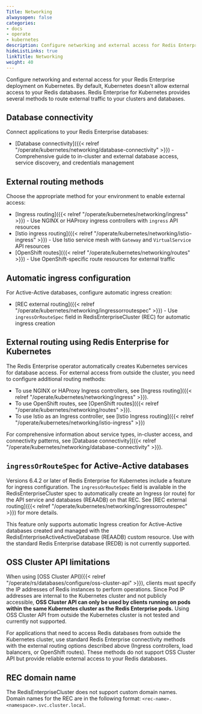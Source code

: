 ```yaml
---
Title: Networking
alwaysopen: false
categories:
- docs
- operate
- kubernetes
description: Configure networking and external access for Redis Enterprise clusters and databases on Kubernetes.
hideListLinks: true
linkTitle: Networking
weight: 40
---
```


Configure networking and external access for your Redis Enterprise deployment on Kubernetes. By default, Kubernetes doesn't allow external access to your Redis databases. Redis Enterprise for Kubernetes provides several methods to route external traffic to your clusters and databases.

## Database connectivity

Connect applications to your Redis Enterprise databases:

- [Database connectivity]({{< relref "/operate/kubernetes/networking/database-connectivity" >}}) - Comprehensive guide to in-cluster and external database access, service discovery, and credentials management

## External routing methods

Choose the appropriate method for your environment to enable external access:

- [Ingress routing]({{< relref "/operate/kubernetes/networking/ingress" >}}) - Use NGINX or HAProxy ingress controllers with `ingress` API resources
- [Istio ingress routing]({{< relref "/operate/kubernetes/networking/istio-ingress" >}}) - Use Istio service mesh with `Gateway` and `VirtualService` API resources
- [OpenShift routes]({{< relref "/operate/kubernetes/networking/routes" >}}) - Use OpenShift-specific route resources for external traffic

## Automatic ingress configuration

For Active-Active databases, configure automatic ingress creation:

- [REC external routing]({{< relref "/operate/kubernetes/networking/ingressorroutespec" >}}) - Use `ingressOrRouteSpec` field in RedisEnterpriseCluster (REC) for automatic ingress creation

## External routing using Redis Enterprise for Kubernetes

The Redis Enterprise operator automatically creates Kubernetes services for database access. For external access from outside the cluster, you need to configure additional routing methods:

- To use NGINX or HAProxy Ingress controllers, see [Ingress routing]({{< relref "/operate/kubernetes/networking/ingress" >}}).
- To use OpenShift routes, see [OpenShift routes]({{< relref "/operate/kubernetes/networking/routes" >}}).
- To use Istio as an Ingress controller, see [Istio Ingress routing]({{< relref "/operate/kubernetes/networking/istio-ingress" >}})

For comprehensive information about service types, in-cluster access, and connectivity patterns, see [Database connectivity]({{< relref "/operate/kubernetes/networking/database-connectivity" >}}).

## `ingressOrRouteSpec` for Active-Active databases

Versions 6.4.2 or later of Redis Enterprise for Kubernetes include a feature for ingress configuration. The `ingressOrRouteSpec` field is available in the RedisEnterpriseCluster spec to automatically create an Ingress (or route) for the API service and databases (REAADB) on that REC. See [REC external routing]({{< relref "/operate/kubernetes/networking/ingressorroutespec" >}}) for more details.

This feature only supports automatic Ingress creation for Active-Active databases created and managed with the RedisEnterpriseActiveActiveDatabase (REAADB) custom resource. Use with the standard Redis Enterprise database (REDB) is not currently supported.

## OSS Cluster API limitations

When using [OSS Cluster API]({{< relref "/operate/rs/databases/configure/oss-cluster-api" >}}), clients must specify the IP addresses of Redis instances to perform operations. Since Pod IP addresses are internal to the Kubernetes cluster and not publicly accessible, **OSS Cluster API can only be used by clients running on pods within the same Kubernetes cluster as the Redis Enterprise pods.** Using OSS Cluster API from outside the Kubernetes cluster is not tested and currently not supported.

For applications that need to access Redis databases from outside the Kubernetes cluster, use standard Redis Enterprise connectivity methods with the external routing options described above (Ingress controllers, load balancers, or OpenShift routes). These methods do not support OSS Cluster API but provide reliable external access to your Redis databases.

## REC domain name

The RedisEnterpriseCluster does not support custom domain names. Domain names for the REC are in the following format: `<rec-name>.<namespace>.svc.cluster.local`.
